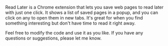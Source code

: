 <!-- @format -->

Read Later is a Chrome extension that lets you save web pages to read later with just one click. It shows a list of saved pages in a popup, and you can click on any to open them in new tabs. It's great for when you find something interesting but don't have time to read it right away.

Feel free to modify the code and use it as you like. If you have any questions or suggestions, please let me know.
